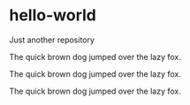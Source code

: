 # hello-world
Just another repository

The quick brown dog jumped over the lazy fox.

The quick brown dog jumped over the lazy fox.

The quick brown dog jumped over the lazy fox.
